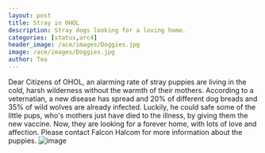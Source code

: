 ```yaml
---
layout: post
title: Stray in OHOL
description: Stray dogs looking for a loving home.
categories: [status,arc4]
header_image: /ace/images/Doggies.jpg
image: /ace/images/Doggies.jpg
author: Tea
---
```


Dear Citizens of OHOL, an alarming rate of stray puppies are living in the cold, harsh wilderness without the warmth of their mothers. According to a veternatian, a new disease has spread and 20% of different dog breads and 35% of wild wolves are already infected. Luckily, he could safe some of the little pups, who's mothers just have died to the illness, by giving them the new vaccine. Now, they are looking for a forever home, with lots of love and affection. Please contact Falcon Halcom for more information about the puppies. 
![image](/ace/images/Doggies.jpg)